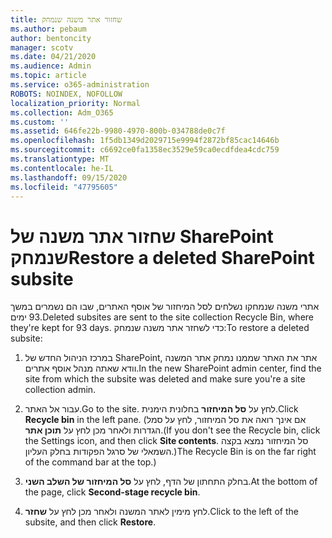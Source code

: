 ```yaml
---
title: שחזור אתר משנה שנמחק
ms.author: pebaum
author: bentoncity
manager: scotv
ms.date: 04/21/2020
ms.audience: Admin
ms.topic: article
ms.service: o365-administration
ROBOTS: NOINDEX, NOFOLLOW
localization_priority: Normal
ms.collection: Adm_O365
ms.custom: ''
ms.assetid: 646fe22b-9980-4970-800b-034788de0c7f
ms.openlocfilehash: 1f5db1349d2029715e9994f2872bf85cac14646b
ms.sourcegitcommit: c6692ce0fa1358ec3529e59ca0ecdfdea4cdc759
ms.translationtype: MT
ms.contentlocale: he-IL
ms.lasthandoff: 09/15/2020
ms.locfileid: "47795605"
---
```

# <a name="restore-a-deleted-sharepoint-subsite"></a><span data-ttu-id="1ebbf-102">שחזור אתר משנה של SharePoint שנמחק</span><span class="sxs-lookup"><span data-stu-id="1ebbf-102">Restore a deleted SharePoint subsite</span></span>

<span data-ttu-id="1ebbf-103">אתרי משנה שנמחקו נשלחים לסל המיחזור של אוסף האתרים, שבו הם נשמרים במשך 93 ימים.</span><span class="sxs-lookup"><span data-stu-id="1ebbf-103">Deleted subsites are sent to the site collection Recycle Bin, where they're kept for 93 days.</span></span> <span data-ttu-id="1ebbf-104">כדי לשחזר אתר משנה שנמחק:</span><span class="sxs-lookup"><span data-stu-id="1ebbf-104">To restore a deleted subsite:</span></span>
  
1. <span data-ttu-id="1ebbf-105">במרכז הניהול החדש של SharePoint, אתר את האתר שממנו נמחק אתר המשנה וודא שאתה מנהל אוסף אתרים.</span><span class="sxs-lookup"><span data-stu-id="1ebbf-105">In the new SharePoint admin center, find the site from which the subsite was deleted and make sure you're a site collection admin.</span></span> 
    
2. <span data-ttu-id="1ebbf-106">עבור אל האתר.</span><span class="sxs-lookup"><span data-stu-id="1ebbf-106">Go to the site.</span></span> <span data-ttu-id="1ebbf-107">לחץ על **סל המיחזור** בחלונית הימנית.</span><span class="sxs-lookup"><span data-stu-id="1ebbf-107">Click **Recycle bin** in the left pane.</span></span> <span data-ttu-id="1ebbf-108">(אם אינך רואה את סל המיחזור, לחץ על סמל הגדרות ולאחר מכן לחץ על **תוכן אתר**.</span><span class="sxs-lookup"><span data-stu-id="1ebbf-108">(If you don't see the Recycle bin, click the Settings icon, and then click **Site contents**.</span></span> <span data-ttu-id="1ebbf-109">סל המיחזור נמצא בקצה השמאלי של סרגל הפקודות בחלק העליון.)</span><span class="sxs-lookup"><span data-stu-id="1ebbf-109">The Recycle Bin is on the far right of the command bar at the top.)</span></span>
    
3. <span data-ttu-id="1ebbf-110">בחלק התחתון של הדף, לחץ על **סל המיחזור של השלב השני**.</span><span class="sxs-lookup"><span data-stu-id="1ebbf-110">At the bottom of the page, click **Second-stage recycle bin**.</span></span>
    
4. <span data-ttu-id="1ebbf-111">לחץ מימין לאתר המשנה ולאחר מכן לחץ על **שחזר**.</span><span class="sxs-lookup"><span data-stu-id="1ebbf-111">Click to the left of the subsite, and then click **Restore**.</span></span>
    

